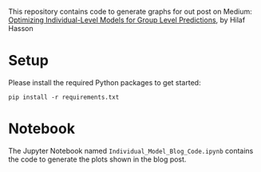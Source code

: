 This repository contains code to generate graphs for out post on Medium: 
<a href=""> Optimizing Individual-Level Models for Group Level Predictions</a>, by Hilaf Hasson
<br>

# Setup
Please install the required Python packages to get started: 
```
pip install -r requirements.txt
```

# Notebook
The Jupyter Notebook named `Individual_Model_Blog_Code.ipynb` contains the code to generate the plots shown in the blog post.
